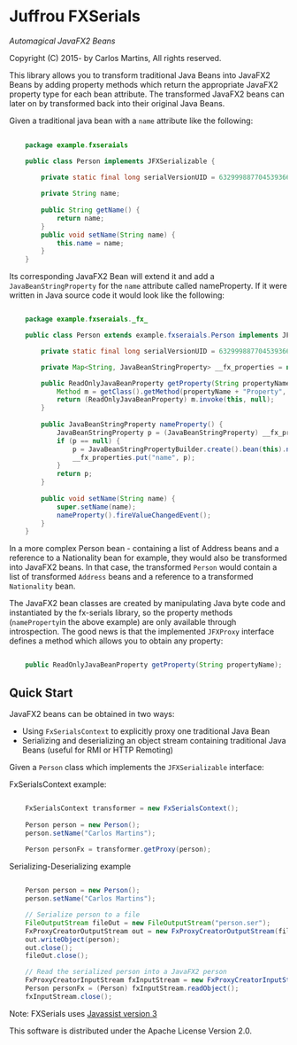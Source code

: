 Juffrou FXSerials
=================

_Automagical JavaFX2 Beans_

Copyright (C) 2015- by Carlos Martins, All rights reserved.

This library allows you to transform traditional Java Beans into JavaFX2 Beans by adding property methods which return the appropriate JavaFX2 property type for each bean attribute. The transformed JavaFX2 beans can later on by transformed back into their original Java Beans.

Given a traditional java bean with a `name` attribute like the following:

```java
	
	package example.fxseraials

	public class Person implements JFXSerializable {
	
		private static final long serialVersionUID = 6329998877045393661L;

		private String name;
	
		public String getName() {
			return name;
		}
		public void setName(String name) {
			this.name = name;
		}
	}
```

Its corresponding JavaFX2 Bean will extend it and add a `JavaBeanStringProperty` for the `name` attribute called nameProperty. If it were written in Java source code it would look like the following:

```java

	package example.fxseraials._fx_

	public class Person extends example.fxseraials.Person implements JFXProxy {

		private static final long serialVersionUID = 6329998877045393661L;

		private Map<String, JavaBeanStringProperty> __fx_properties = new HashMap<String, ReadOnlyJavaBeanProperty>();

		public ReadOnlyJavaBeanProperty getProperty(String propertyName) {
			Method m = getClass().getMethod(propertyName + "Property", null);
			return (ReadOnlyJavaBeanProperty) m.invoke(this, null);
		}
		
		public JavaBeanStringProperty nameProperty() {
			JavaBeanStringProperty p = (JavaBeanStringProperty) __fx_properties.get("name");
			if (p == null) {
				p = JavaBeanStringPropertyBuilder.create().bean(this).name("name").getter("getName").setter("setName").build();
				__fx_properties.put("name", p);
			}
			return p;
		}
		
		public void setName(String name) {
			super.setName(name);
			nameProperty().fireValueChangedEvent();
		}
	}

```

In a more complex Person bean - containing a list of Address beans and a reference to a Nationality bean for example, they would also be transformed into JavaFX2 beans. In that case, the transformed `Person` would contain a list of transformed `Address` beans and a reference to a transformed `Nationality` bean.

The JavaFX2 bean classes are created by manipulating Java byte code and instantiated by the fx-serials library, so the property methods (`nameProperty`in the above example) are only available through introspection. The good news is that the implemented `JFXProxy` interface defines a method which allows you to obtain any property:

```java

	public ReadOnlyJavaBeanProperty getProperty(String propertyName);
```

Quick Start
-----------

JavaFX2 beans can be obtained in two ways:

- Using `FxSerialsContext` to explicitly proxy one traditional Java Bean
- Serializing and deserializing an object stream containing traditional Java Beans (useful for RMI or HTTP Remoting)

Given a `Person` class which implements the `JFXSerializable` interface:


FxSerialsContext example:

```java

	FxSerialsContext transformer = new FxSerialsContext();
	
	Person person = new Person();
	person.setName("Carlos Martins");
	
	Person personFx = transformer.getProxy(person);
```

Serializing-Deserializing example

```java

	Person person = new Person();
	person.setName("Carlos Martins");

    // Serialize person to a file
	FileOutputStream fileOut = new FileOutputStream("person.ser");
	FxProxyCreatorOutputStream out = new FxProxyCreatorOutputStream(fileOut);
	out.writeObject(person);
	out.close();
	fileOut.close();

	// Read the serialized person into a JavaFX2 person
	FxProxyCreatorInputStream fxInputStream = new FxProxyCreatorInputStream(new FileInputStream("person.ser"););
    Person personFx = (Person) fxInputStream.readObject();
    fxInputStream.close();
```


Note: FXSerials uses [Javassist version 3](https://github.com/jboss-javassist/javassist "Javassist on Github")

This software is distributed under the Apache License Version 2.0.
